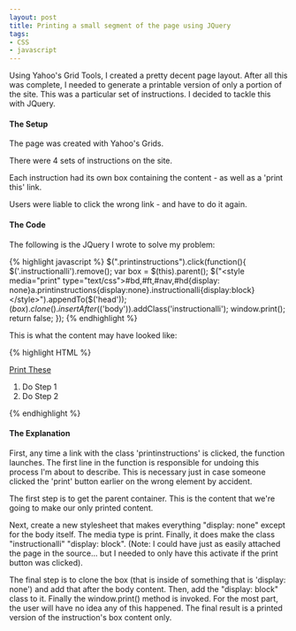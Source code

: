 ```yaml
---
layout: post
title: Printing a small segment of the page using JQuery
tags:
- CSS
- javascript
---
```


Using Yahoo's Grid Tools, I created a pretty decent page layout.  After all this was complete, I needed to generate a printable version of only a portion of the site.  This was a particular set of instructions.  I decided to tackle this with JQuery.

#### The Setup

The page was created with Yahoo's Grids.

There were 4 sets of instructions on the site.

Each instruction had its own box containing the content - as well as a 'print this' link.

Users were liable to click the wrong link - and have to do it again.


#### The Code

The following is the JQuery I wrote to solve my problem:

{% highlight javascript %}
$(".printinstructions").click(function(){
    $('.instructionalli').remove();
    var box = $(this).parent();
    $("<style media="print" type="text/css">#bd,#ft,#nav,#hd{display: none}a.printinstructions{display:none}.instructionalli{display:block}</style>").appendTo($('head'));
    $(box).clone().insertAfter($('body')).addClass('instructionalli');
    window.print();
    return false;
});
{% endhighlight %}
    
This is what the content may have looked like:

{% highlight HTML %}
<div>
    <a href="#" class="printinstructions">Print These</a>
    <ol>
        <li>Do Step 1</li>
        <li>Do Step 2</li>
    </ol>
</div>
{% endhighlight %}
    

#### The Explanation


First, any time a link with the class 'printinstructions' is clicked, the function launches.  The first line in the function is responsible for undoing this process I'm about to describe.  This is necessary just in case someone clicked the 'print' button earlier on the wrong element by accident.

The first step is to get the parent container.  This is the content that we're going to make our only printed content.

Next, create a new stylesheet that makes everything "display: none" except for the body itself.  The media type is print.  Finally, it does make the class "instructionalli" "display: block".  (Note: I could have just as easily attached the page in the source... but I needed to only have this activate if the print button was clicked).

The final step is to clone the box (that is inside of something that is 'display: none') and add that after the body content.  Then, add the "display: block" class to it.  Finally the window.print() method is invoked.  For the most part, the user will have no idea any of this happened.  The final result is a printed version of the instruction's box content only.
